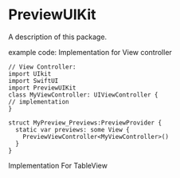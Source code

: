 # PreviewUIKit

A description of this package.

example code:
Implementation for View controller
```siwft
// View Controller:
import UIkit
import SwiftUI
import PreviewUIKit
class MyViewController: UIViewController {
// implementation 
}

struct MyPreview_Previews:PreviewProvider {
  static var previews: some View {
    PreviewViewController<MyViewController>()
  }
}
```
Implementation For TableView


